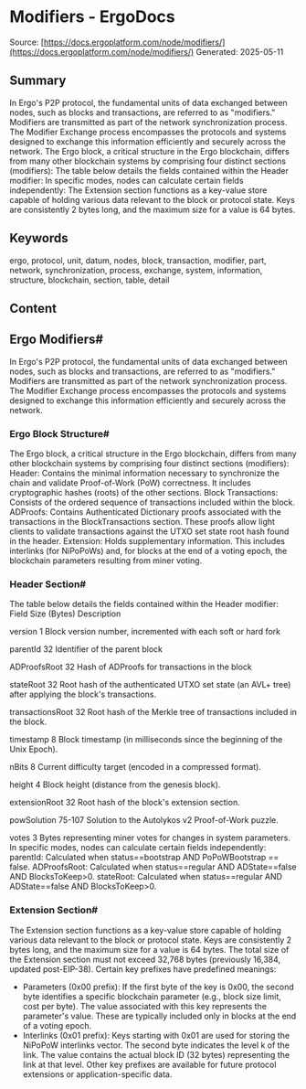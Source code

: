 # Modifiers - ErgoDocs
Source: [https://docs.ergoplatform.com/node/modifiers/](https://docs.ergoplatform.com/node/modifiers/)
Generated: 2025-05-11

## Summary
In Ergo's P2P protocol, the fundamental units of data exchanged between nodes, such as blocks and transactions, are referred to as "modifiers." Modifiers are transmitted as part of the network synchronization process. The Modifier Exchange process encompasses the protocols and systems designed to exchange this information efficiently and securely across the network. The Ergo block, a critical structure in the Ergo blockchain, differs from many other blockchain systems by comprising four distinct sections (modifiers): The table below details the fields contained within the Header modifier: In specific modes, nodes can calculate certain fields independently: The Extension section functions as a key-value store capable of holding various data relevant to the block or protocol state. Keys are consistently 2 bytes long, and the maximum size for a value is 64 bytes.

## Keywords
ergo, protocol, unit, datum, nodes, block, transaction, modifier, part, network, synchronization, process, exchange, system, information, structure, blockchain, section, table, detail

## Content
## Ergo Modifiers#
In Ergo's P2P protocol, the fundamental units of data exchanged between nodes, such as blocks and transactions, are referred to as "modifiers." Modifiers are transmitted as part of the network synchronization process. The Modifier Exchange process encompasses the protocols and systems designed to exchange this information efficiently and securely across the network.

### Ergo Block Structure#
The Ergo block, a critical structure in the Ergo blockchain, differs from many other blockchain systems by comprising four distinct sections (modifiers):
Header: Contains the minimal information necessary to synchronize the chain and validate Proof-of-Work (PoW) correctness. It includes cryptographic hashes (roots) of the other sections.
Block Transactions: Consists of the ordered sequence of transactions included within the block.
ADProofs: Contains Authenticated Dictionary proofs associated with the transactions in the BlockTransactions section. These proofs allow light clients to validate transactions against the UTXO set state root hash found in the header.
Extension: Holds supplementary information. This includes interlinks (for NiPoPoWs) and, for blocks at the end of a voting epoch, the blockchain parameters resulting from miner voting.

### Header Section#
The table below details the fields contained within the Header modifier:
Field
Size (Bytes)
Description




version
1
Block version number, incremented with each soft or hard fork


parentId
32
Identifier of the parent block


ADProofsRoot
32
Hash of ADProofs for transactions in the block


stateRoot
32
Root hash of the authenticated UTXO set state (an AVL+ tree) after applying the block's transactions.


transactionsRoot
32
Root hash of the Merkle tree of transactions included in the block.


timestamp
8
Block timestamp (in milliseconds since the beginning of the Unix Epoch).


nBits
8
Current difficulty target (encoded in a compressed format).


height
4
Block height (distance from the genesis block).


extensionRoot
32
Root hash of the block's extension section.


powSolution
75-107
Solution to the Autolykos v2 Proof-of-Work puzzle.


votes
3
Bytes representing miner votes for changes in system parameters.
In specific modes, nodes can calculate certain fields independently:
parentId: Calculated when status==bootstrap AND PoPoWBootstrap == false.
ADProofsRoot: Calculated when status==regular AND ADState==false AND BlocksToKeep>0.
stateRoot: Calculated when status==regular AND ADState==false AND BlocksToKeep>0.

### Extension Section#
The Extension section functions as a key-value store capable of holding various data relevant to the block or protocol state.
Keys are consistently 2 bytes long, and the maximum size for a value is 64 bytes. The total size of the Extension section must not exceed 32,768 bytes (previously 16,384, updated post-EIP-38).
Certain key prefixes have predefined meanings:
*   Parameters (0x00 prefix): If the first byte of the key is 0x00, the second byte identifies a specific blockchain parameter (e.g., block size limit, cost per byte). The value associated with this key represents the parameter's value. These are typically included only in blocks at the end of a voting epoch.
*   Interlinks (0x01 prefix): Keys starting with 0x01 are used for storing the NiPoPoW interlinks vector. The second byte indicates the level k of the link. The value contains the actual block ID (32 bytes) representing the link at that level.
Other key prefixes are available for future protocol extensions or application-specific data.
